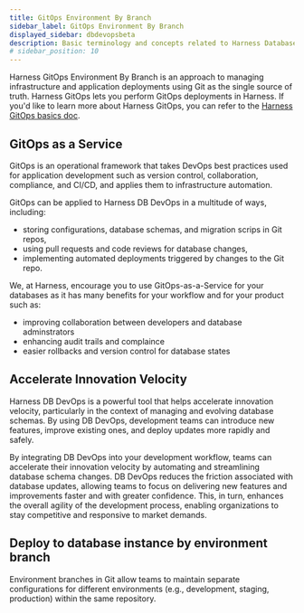 ```yaml
---
title: GitOps Environment By Branch 
sidebar_label: GitOps Environment By Branch
displayed_sidebar: dbdevopsbeta
description: Basic terminology and concepts related to Harness Database DevOps
# sidebar_position: 10
---
```


Harness GitOps Environment By Branch is an approach to managing infrastructure and application deployments using Git as the single source of truth. Harness GitOps lets you perform GitOps deployments in Harness. If you'd like to learn more about Harness GitOps, you can refer to the [Harness GitOps basics doc](../continuous-delivery/gitops/get-started/harness-git-ops-basics.md). 

## GitOps as a Service

GitOps is an operational framework that takes DevOps best practices used for application development such as version control, collaboration, compliance, and CI/CD, and applies them to infrastructure automation.

GitOps can be applied to Harness DB DevOps in a multitude of ways, including:

 - storing configurations, database schemas, and migration scrips in Git repos,
 - using pull requests and code reviews for database changes,
 - implementing automated deployments triggered by changes to the Git repo.

We, at Harness, encourage you to use GitOps-as-a-Service for your databases as it has many benefits for your workflow and for your product such as:

 - improving collaboration between developers and database adminstrators
 - enhancing audit trails and complaince
 - easier rollbacks and version control for database states

## Accelerate Innovation Velocity

Harness DB DevOps is a powerful tool that helps accelerate innovation velocity, particularly in the context of managing and evolving database schemas. By using DB DevOps, development teams can introduce new features, improve existing ones, and deploy updates more rapidly and safely. 

By integrating DB DevOps into your development workflow, teams can accelerate their innovation velocity by automating and streamlining database schema changes. DB DevOps reduces the friction associated with database updates, allowing teams to focus on delivering new features and improvements faster and with greater confidence. This, in turn, enhances the overall agility of the development process, enabling organizations to stay competitive and responsive to market demands.

## Deploy to database instance by environment branch

Environment branches in Git allow teams to maintain separate configurations for different environments (e.g., development, staging, production) within the same repository.

